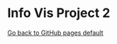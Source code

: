 
# Info Vis Project 2
[Go back to GitHub pages default](/GitHubPagesInfo.md) 




<script src="processing.js"></script>
<canvas data-processing-sources="EthanBrodeur_a3.pde Line.pde ToolTip.pde DimensionButton.pde FlipButton.pde" width="1100" height="700"></canvas>

